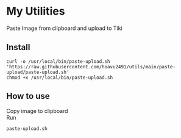 # My Utilities
Paste Image from clipboard and upload to Tiki

## Install
```
curl -o /usr/local/bin/paste-upload.sh 'https://raw.githubusercontent.com/hoavu2491/utils/main/paste-upload/paste-upload.sh'
chmod +x /usr/local/bin/paste-upload.sh
```
## How to use
Copy image to clipboard  
Run  
```
paste-upload.sh
```
